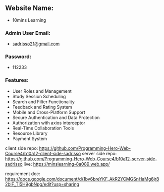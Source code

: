 ## Website Name:
- 10mins Learning

### Admin User Email:
- sadrisso21@gmail.com

### Password:
- 112233

### Features:
- User Roles and Management
- Study Session Scheduling
- Search and Filter Functionality
- Feedback and Rating System
- Mobile and Cross-Platform Support
- Secure Authentication and Data Protection
- Authorization with axios interceptor
- Real-Time Collaboration Tools
- Resource Library
- Payment System



client side repo: https://github.com/Programming-Hero-Web-Course4/b10a12-client-side-sadrisso
server side repo: https://github.com/Programming-Hero-Web-Course4/b10a12-server-side-sadrisso
live: https://minslearning-8a089.web.app/

requirement doc: https://docs.google.com/document/d/1bv6breYKF_AkR2YCMGSnHaMg6jr82bIF_TI5H9gbNpg/edit?usp=sharing